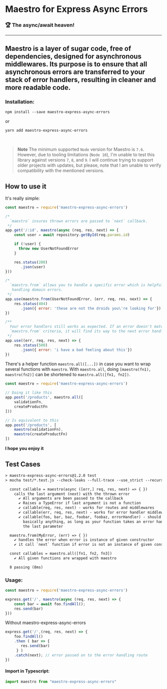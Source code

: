 # Maestro for Express Async Errors
### 🏆 The async/await heaven!
<hr>

## Maestro is a layer of sugar code, free of dependencies, designed for asynchronous middlewares. Its purpose is to ensure that all asynchronous errors are transferred to your stack of error handlers, resulting in cleaner and more readable code.

### Installation:

```
npm install --save maestro-express-async-errors
```
or
```
yarn add maestro-express-async-errors
```
<br>

> **Note**
> The minimum supported `Node` version for Maestro is `7.6`. However, due to tooling limitations (`Node 10`), I'm unable to test this library against versions `7`, `8`, and `9`. I will continue trying to support older projects with updates, but please, note that I am unable to verify compatibility with the mentioned versions.

## How to use it

It's really simple:

```js
const maestro = require('maestro-express-async-errors')

/*
  `maestro` insures thrown errors are passed to `next` callback.
 */
app.get('/:id', maestro(async (req, res, next) => {
    const user = await repository.getById(req.params.id)

    if (!user) {
      throw new UserNotFoundError
    }

    res.status(200)
       .json(user)
}))

/*
  `maestro.from` allows you to handle a specific error which is helpful for
   handling domain errors.
 */
app.use(maestro.from(UserNotFoundError, (err, req, res, next) => {
    res.status(404)
       .json({ error: 'these are not the droids you\'re looking for'})
})

/**
  Your error handlers still works as expected. If an error doesn't match your
  `maestro.from` criteria, it will find its way to the next error handler.
 */
app.use((err, req, res, next) => {
    res.status(500)
       .json({ error: 'i have a bad feeling about this'})
})

```

There's a helper function `maestro.all([...])` in case you want to wrap several functions with `maestro`. With `maestro.all`, doing `[maestro(fn1), maestro(fn2)]` can be shortened to `maestro.all([fn1, fn2])`.

```js
const maestro = require('maestro-express-async-errors')

// Doing it like this
app.post('/products', maestro.all([
    validationFn,
    createProductFn
]))

// Is equivalent to this
app.post('/products', [
    maestro(validationFn),
    maestro(createProductFn)
])
```

**I hope you enjoy it**


## Test Cases

```txt
> maestro-express-async-errors@1.2.0 test
> mocha test/*.test.js --check-leaks --full-trace --use_strict --recursive

  const callable = maestro(async ([err,] req, res, next) => { })
    calls the last argument (next) with the thrown error
      ✔ All arguments are been passed to the callback
      ✔ Raises a TypeError if last argument is not a function
      ✔ callable(req, res, next) - works for routes and middlewares
      ✔ callable(err, req, res, next) - works for error handler middlewares
      ✔ callable(foo, bar, baz, foobar, foobaz, errorHandler) - should work for
        basically anything, as long as your function takes an error handler as
        the last parameter

  maestro.from(MyError, (err) => { })
    ✔ handles the error when error is instance of given constructor
    ✔ it call `next` function if error is not an instance of given constructor

  const callables = maestro.all([fn1, fn2, fn3])
    ✔ All given functions are wrapped with maestro

  8 passing (8ms)
```

### Usage:

```javascript
const maestro = require('maestro-express-async-errors')

express.get('/', maestro(async (req, res, next) => {
	const bar = await foo.findAll();
	res.send(bar)
}))
```

Without maestro-express-async-errors

```javascript
express.get('/',(req, res, next) => {
    foo.findAll()
    .then ( bar => {
       res.send(bar)
     } )
    .catch(next); // error passed on to the error handling route
})
```

#### Import in Typescript:

```javascript
import maestro from "maestro-express-async-errors"
```
